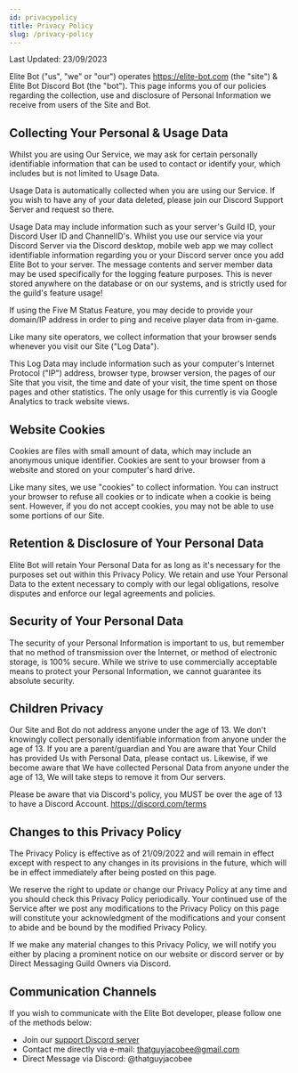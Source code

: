 ```yaml
---
id: privacypolicy
title: Privacy Policy
slug: /privacy-policy
---
```


Last Updated: 23/09/2023

Elite Bot ("us", "we" or "our") operates https://elite-bot.com (the "site") & Elite Bot Discord Bot (the "bot"). This page informs you of our policies regarding the collection, use and disclosure of Personal Information we receive from users of the Site and Bot.

## Collecting Your Personal & Usage Data
Whilst you are using Our Service, we may ask for certain personally identifiable information that can be used to contact or identify your, which includes but is not limited to Usage Data.

Usage Data is automatically collected when you are using our Service. If you wish to have any of your data deleted, please join our Discord Support Server and request so there.

Usage Data may include information such as your server's Guild ID, your Discord User ID and ChannelID's. Whilst you use our service via your Discord Server via the Discord desktop, mobile web app we may collect identifiable information regarding you or your Discord server once you add Elite Bot to your server. The message contents and server member data may be used specifically for the logging feature purposes. This is never stored anywhere on the database or on our systems, and is strictly used for the guild's feature usage!

If using the Five M Status Feature, you may decide to provide your domain/IP address in order to ping and receive player data from in-game.

Like many site operators, we collect information that your browser sends whenever you visit our Site ("Log Data").

This Log Data may include information such as your computer's Internet Protocol ("IP") address, browser type, browser version, the pages of our Site that you visit, the time and date of your visit, the time spent on those pages and other statistics. The only usage for this currently is via Google Analytics to track website views.

## Website Cookies

Cookies are files with small amount of data, which may include an anonymous unique identifier. Cookies are sent to your browser from a website and stored on your computer's hard drive.

Like many sites, we use "cookies" to collect information. You can instruct your browser to refuse all cookies or to indicate when a cookie is being sent. However, if you do not accept cookies, you may not be able to use some portions of our Site.

## Retention & Disclosure of Your Personal Data

Elite Bot will retain Your Personal Data for as long as it's necessary for the purposes set out within this Privacy Policy. We retain and use Your Personal Data to the extent necessary to comply with our legal obligations, resolve disputes and enforce our legal agreements and policies.

## Security of Your Personal Data

The security of your Personal Information is important to us, but remember that no method of transmission over the Internet, or method of electronic storage, is 100% secure. While we strive to use commercially acceptable means to protect your Personal Information, we cannot guarantee its absolute security.

## Children Privacy

Our Site and Bot do not address anyone under the age of 13. We don't knowingly collect personally identifiable information from anyone under the age of 13. If you are a parent/guardian and You are aware that Your Child has provided Us with Personal Data, please contact us. Likewise, if we become aware that We have collected Personal Data from anyone under the age of 13, We will take steps to remove it from Our servers.

Please be aware that via Discord's policy, you MUST be over the age of 13 to have a Discord Account. https://discord.com/terms

## Changes to this Privacy Policy

The Privacy Policy is effective as of 21/09/2022 and will remain in effect except with respect to any changes in its provisions in the future, which will be in effect immediately after being posted on this page.

We reserve the right to update or change our Privacy Policy at any time and you should check this Privacy Policy periodically. Your continued use of the Service after we post any modifications to the Privacy Policy on this page will constitute your acknowledgment of the modifications and your consent to abide and be bound by the modified Privacy Policy.

If we make any material changes to this Privacy Policy, we will notify you either by placing a prominent notice on our website or discord server or by Direct Messaging Guild Owners via Discord.

## Communication Channels

If you wish to communicate with the Elite Bot developer, please follow one of the methods below:
- Join our [support Discord server](http://discord.elitegami.ng)
- Contact me directly via e-mail: thatguyjacobee@gmail.com
- Direct Message via Discord: @thatguyjacobee